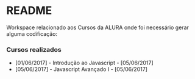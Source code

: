 # README #

Workspace relacionado aos Cursos da ALURA onde foi necessário gerar alguma codificação:

### Cursos realizados ###

* [01/06/2017] - Introdução ao Javascript - [05/06/2017]
* [05/06/2017] - Javascript Avançado I - [05/06/2017]